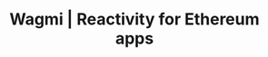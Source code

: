 ---
title: 'Wagmi | Reactivity for Ethereum apps'
titleTemplate: false

# https://vitepress.dev/reference/default-theme-home-page
layout: home

hero:
  name: Wagmi
  text: Reactivity for Ethereum apps
  tagline: Type Safe, Extensible, and Modular by design. Build high-performance blockchain frontends.
  actions:
    - theme: brand
      text: Get Started
      link: /react/getting-started
    - theme: alt
      text: Why Wagmi
      link: /react/why-wagmi
  image:
    src: /logo-dark.svg
    alt: VitePress

features:
  - icon: 🚀
    title: 20+ React Hooks
    details: React Hooks for accounts, wallets, contracts, transactions, signing, ENS, and more.
    link: /react/hooks
    linkText: See all hooks
  - icon: 🦄
    title: TypeScript Ready
    details: Infer types automatically from ABIs and EIP-712 Typed Data.
    link: /react/typescript
    linkText: Learn about TypeScript support
  - icon: 💼
    title: Connect Wallet
    details: Official wallet connectors for MetaMask, WalletConnect, Coinbase Wallet, and more.
    link: /react/connectors
    linkText: See all connectors
  - icon: 👟
    title: Caching, Deduplication & Persistence
    details: Built-in caching, deduplication, persistence powered by TanStack Query.
    link: /react/tanstack-query
    linkText: How to use TanStack Query
  - icon: 🌳
    title: Modular By Design
    details: Hate React? Use VanillaJS or build an adapter for your favorite framework.
    link: /core/getting-started
    linkText: Learn about Wagmi Core
  - icon: ✌️
    title: Built on Viem
    details: Modern, low-level TypeScript interface for Ethereum that performs blockchain operations.
    link: https://viem.sh
    linkText: Check out Viem
---